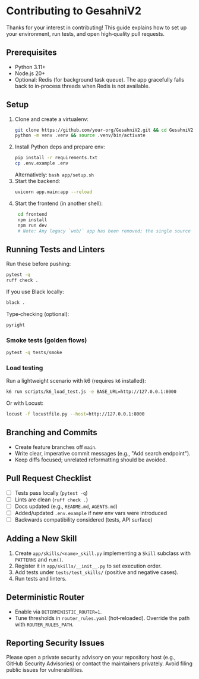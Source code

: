 # Contributing to GesahniV2

Thanks for your interest in contributing! This guide explains how to set up your environment, run tests, and open high‑quality pull requests.

## Prerequisites
- Python 3.11+
- Node.js 20+
- Optional: Redis (for background task queue). The app gracefully falls back to in‑process threads when Redis is not available.

## Setup
1. Clone and create a virtualenv:
   ```bash
   git clone https://github.com/your-org/GesahniV2.git && cd GesahniV2
   python -m venv .venv && source .venv/bin/activate
   ```
2. Install Python deps and prepare env:
   ```bash
   pip install -r requirements.txt
   cp .env.example .env
   ```
   Alternatively: `bash app/setup.sh`
3. Start the backend:
   ```bash
   uvicorn app.main:app --reload
   ```
4. Start the frontend (in another shell):
   ```bash
    cd frontend
    npm install
    npm run dev
    # Note: Any legacy `web/` app has been removed; the single source of truth is `frontend/`.
   ```

## Running Tests and Linters
Run these before pushing:
```bash
pytest -q
ruff check .
```
If you use Black locally:
```bash
black .
```
Type‑checking (optional):
```bash
pyright
```

### Smoke tests (golden flows)

```bash
pytest -q tests/smoke
```

### Load testing

Run a lightweight scenario with k6 (requires `k6` installed):

```bash
k6 run scripts/k6_load_test.js -e BASE_URL=http://127.0.0.1:8000
```

Or with Locust:

```bash
locust -f locustfile.py --host=http://127.0.0.1:8000
```

## Branching and Commits
- Create feature branches off `main`.
- Write clear, imperative commit messages (e.g., "Add search endpoint").
- Keep diffs focused; unrelated reformatting should be avoided.

## Pull Request Checklist
- [ ] Tests pass locally (`pytest -q`)
- [ ] Lints are clean (`ruff check .`)
- [ ] Docs updated (e.g., `README.md`, `AGENTS.md`)
- [ ] Added/updated `.env.example` if new env vars were introduced
- [ ] Backwards compatibility considered (tests, API surface)

## Adding a New Skill
1. Create `app/skills/<name>_skill.py` implementing a `Skill` subclass with `PATTERNS` and `run()`.
2. Register it in `app/skills/__init__.py` to set execution order.
3. Add tests under `tests/test_skills/` (positive and negative cases).
4. Run tests and linters.

## Deterministic Router
- Enable via `DETERMINISTIC_ROUTER=1`.
- Tune thresholds in `router_rules.yaml` (hot‑reloaded). Override the path with `ROUTER_RULES_PATH`.

## Reporting Security Issues
Please open a private security advisory on your repository host (e.g., GitHub Security Advisories) or contact the maintainers privately. Avoid filing public issues for vulnerabilities.



